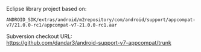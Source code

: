 Eclipse library project based on:

`ANDROID_SDK/extras/android/m2repository/com/android/support/appcompat-v7/21.0.0-rc1/appcompat-v7-21.0.0-rc1.aar`

Subversion checkout URL:<br/>
    https://github.com/dandar3/android-support-v7-appcompat/trunk

